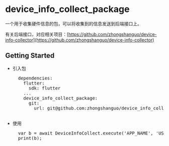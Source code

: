 # device_info_collect_package

一个用于收集硬件信息的包，可以将收集到的信息发送到后端接口上。

有关后端接口，对应相关项目：[https://github.com/zhongshanguo/device-info-collector](https://github.com/zhongshanguo/device-info-collector)

## Getting Started

- 引入包
    <pre>
    dependencies:
      flutter:
        sdk: flutter
      ...
      device_info_collect_package:
        git:
          url: git@github.com:zhongshanguo/device_info_collect_package.git
    </pre>

- 使用
    <pre>
    var b = await DeviceInfoCollect.execute('APP_NAME', 'USER_INFO', 'http://IP:30002');
    print(b);
    </b>